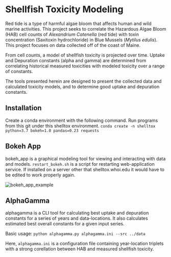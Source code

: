 # Shellfish Toxicity Modeling
Red tide is a type of harmful algae bloom that affects human and wild marine activities.
This project seeks to correlate the Hazardous Algae Bloom (HAB) cell counts of *Alexandrium Catenella* (red tide) with toxin concentration (Saxitoxin hydrochloride) in Blue Mussels (*Mytilus edulis*). This project focuses on data collected off of the coast of Maine.

From cell counts, a model of shellfish toxicity is projected over time. Uptake and Depuration constants (alpha and gamma) are determined from correlating historical measured toxicities with modeled toxicity over a range of constants. 

The tools presented herein are designed to present the collected data and calculated toxicity models, and to determine good uptake and depuration constants.

## Installation
Create a conda environment with the following command. Run programs from this git under this shelltox environment.
`conda create -n shelltox python=3.7 bokeh=1.0 pandas=0.23 requests`

## Bokeh App
bokeh_app is a graphical modeling tool for viewing and interacting with data and models.
`restart_bokeh.sh` is a script for restarting web-application service. If installed on a server other that shelltox.whoi.edu it would have to be edited to work properly again.

![bokeh_app_example](https://github.com/WHOIGit/shelltox/tree/master/misc/bokeh_app_example.png)

## AlphaGamma
alphagamma is a CLI tool for calculating best uptake and depuration constants for a series of years and data-locations. It also calculates estimated best overall constants for a given input series.

Basic usage: `python alphagamma.py alphagamma.ini --src ../data`

Here, `alphagamma.ini` is a configuration file containing year-location triplets with a strong corellation between HAB and measured shellfish toxicity.

